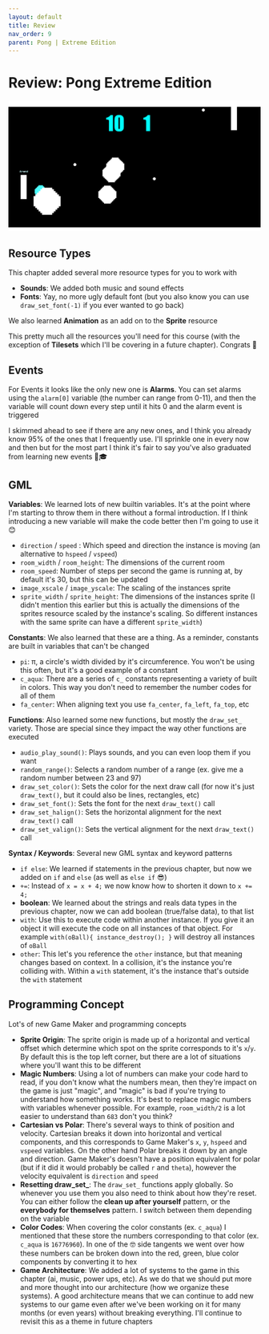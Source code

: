 ```yaml
---
layout: default
title: Review
nav_order: 9
parent: Pong | Extreme Edition
---
```


# Review: Pong Extreme Edition

![](../../images/pong/extreme_pong.gif)

## Resource Types

This chapter added several more resource types for you to work with

* **Sounds**: We added both music and sound effects
* **Fonts**: Yay, no more ugly default font (but you also know you can use ``draw_set_font(-1)`` if you ever wanted to go back)

We also learned **Animation** as an add on to the **Sprite** resource

This pretty much all the resources you'll need for this course (with the exception of **Tilesets** which I'll be covering in a future chapter). Congrats 🎊

## Events

For Events it looks like the only new one is **Alarms**. You can set alarms using the ``alarm[0]`` variable (the number can range from 0-11), and then the variable will count down every step until it hits 0 and the alarm event is triggered

I skimmed ahead to see if there are any new ones, and I think you already know 95% of the ones that I frequently use. I'll sprinkle one in every now and then but for the most part I think it's fair to say you've also graduated from learning new events 🎉🎓

## GML

**Variables**: We learned lots of new builtin variables. It's at the point where I'm starting to throw them in there without a formal introduction. If I think introducing a new variable will make the code better then I'm going to use it 😊

 * ``direction`` / ``speed`` : Which speed and direction the instance is moving (an alternative to ``hspeed`` / ``vspeed``)
 * ``room_width`` / ``room_height``: The dimensions of the current room
 * ``room_speed``: Number of steps per second the game is running at, by default it's 30, but this can be updated
 * ``image_xscale`` / ``image_yscale``: The scaling of the instances sprite
 * ``sprite_width`` / ``sprite_height``: The dimensions of the instances sprite (I didn't mention this earlier but this is actually the dimensions of the sprites resource scaled by the instance's scaling. So different instances with the same sprite can have a different ``sprite_width``)

**Constants**: We also learned that these are a thing. As a reminder, constants are built in variables that can't be changed

 * ``pi``: π, a circle's width divided by it's circumference. You won't be using this often, but it's a good example of a constant
 * ``c_aqua``: There are a series of ``c_`` constants representing a variety of built in colors. This way you don't need to remember the number codes for all of them
 * ``fa_center``: When aligning text you use ``fa_center``, ``fa_left``, ``fa_top``, etc

**Functions**: Also learned some new functions, but mostly the ``draw_set_`` variety. Those are special since they impact the way other functions are executed

 * ``audio_play_sound()``: Plays sounds, and you can even loop them if you want
 * ``random_range()``: Selects a random number of a range (ex. give me a random number between 23 and 97)
 * ``draw_set_color()``: Sets the color for the next draw call (for now it's just ``draw_text()``, but it could also be lines, rectangles, etc)
 * ``draw_set_font()``: Sets the font for the next ``draw_text()`` call
 * ``draw_set_halign()``: Sets the horizontal alignment for the next ``draw_text()`` call
 * ``draw_set_valign()``: Sets the vertical alignment for the next ``draw_text()`` call

**Syntax / Keywords**: Several new GML syntax and keyword patterns

 * ``if else``: We learned if statements in the previous chapter, but now we added on ``if`` and ``else`` (as well as ``else if`` 😎)
 * ``+=``: Instead of ``x = x + 4;`` we now know how to shorten it down to ``x += 4;``
 * **boolean**: We learned about the strings and reals data types in the previous chapter, now we can add boolean (true/false data), to that list
 * ``with``: Use this to execute code within another instance. If you give it an object it will execute the code on all instances of that object. For example ``with(oBall){ instance_destroy(); }`` will destroy all instances of ``oBall``
 * ``other``: This let's you reference the ``other`` instance, but that meaning changes based on context. In a collision, it's the instance you're colliding with. Within a ``with`` statement, it's the instance that's outside the ``with`` statement

## Programming Concept

Lot's of new Game Maker and programming concepts

 * **Sprite Origin**: The sprite origin is made up of a horizontal and vertical offset which determine which spot on the sprite corresponds to it's ``x``/``y``. By default this is the top left corner, but there are a lot of situations where you'll want this to be different
 * **Magic Numbers**: Using a lot of numbers can make your code hard to read, if you don't know what the numbers mean, then they're impact on the game is just "magic", and "magic" is bad if you're trying to understand how something works. It's best to replace magic numbers with variables whenever possible. For example, ``room_width/2`` is a lot easier to understand than ``683`` don't you think?
 * **Cartesian vs Polar**: There's several ways to think of position and velocity. Cartesian breaks it down into horizontal and vertical components, and this corresponds to Game Maker's ``x``, ``y``, ``hspeed`` and ``vspeed`` variables. On the other hand Polar breaks it down by an angle and direction. Game Maker's doesn't have a position equivalent for polar (but if it did it would probably be called ``r`` and ``theta``), however the velocity equivalent is ``direction`` and ``speed``
 * **Resetting draw_set_**: The ``draw_set_`` functions apply globally. So whenever you use them you also need to think about how they're reset. You can either follow the **clean up after yourself** pattern, or the **everybody for themselves** pattern. I switch between them depending on the variable
 * **Color Codes**: When covering the color constants (ex. ``c_aqua``) I mentioned that these store the numbers corresponding to that color (ex. ``c_aqua`` is ``16776960``). In one of the 🤓 side tangents we went over how these numbers can be broken down into the red, green, blue color components by converting it to hex
 * **Game Architecture**: We added a lot of systems to the game in this chapter (ai, music, power ups, etc). As we do that we should put more and more thought into our architecture (how we organize these systems). A good architecture means that we can continue to add new systems to our game even after we've been working on it for many months (or even years) without breaking everything. I'll continue to revisit this as a theme in future chapters
